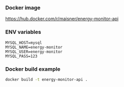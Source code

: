 ### Docker image
https://hub.docker.com/r/maisner/energy-monitor-api

### ENV variables
```dotenv
MYSQL_HOST=mysql
MYSQL_NAME=energy-monitor
MYSQL_USER=energy-monitor
MYSQL_PASS=123
```

### Docker build example
```bash
docker build -t energy-monitor-api .
```
